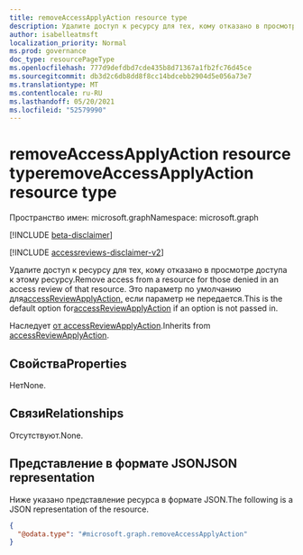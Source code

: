 ```yaml
---
title: removeAccessApplyAction resource type
description: Удалите доступ к ресурсу для тех, кому отказано в просмотре доступа к этому ресурсу.
author: isabelleatmsft
localization_priority: Normal
ms.prod: governance
doc_type: resourcePageType
ms.openlocfilehash: 777d9defdbd7cde435b8d71367a1fb2fc76d45ce
ms.sourcegitcommit: db3d2c6db8dd8f8cc14bdcebb2904d5e056a73e7
ms.translationtype: MT
ms.contentlocale: ru-RU
ms.lasthandoff: 05/20/2021
ms.locfileid: "52579990"
---
```

# <a name="removeaccessapplyaction-resource-type"></a><span data-ttu-id="7211a-103">removeAccessApplyAction resource type</span><span class="sxs-lookup"><span data-stu-id="7211a-103">removeAccessApplyAction resource type</span></span>

<span data-ttu-id="7211a-104">Пространство имен: microsoft.graph</span><span class="sxs-lookup"><span data-stu-id="7211a-104">Namespace: microsoft.graph</span></span>

[!INCLUDE [beta-disclaimer](../../includes/beta-disclaimer.md)]

[!INCLUDE [accessreviews-disclaimer-v2](../../includes/accessreviews-disclaimer-v2.md)]

<span data-ttu-id="7211a-105">Удалите доступ к ресурсу для тех, кому отказано в просмотре доступа к этому ресурсу.</span><span class="sxs-lookup"><span data-stu-id="7211a-105">Remove access from a resource for those denied in an access review of that resource.</span></span> <span data-ttu-id="7211a-106">Это параметр по умолчанию для[accessReviewApplyAction,](../resources/accessreviewapplyaction.md) если параметр не передается.</span><span class="sxs-lookup"><span data-stu-id="7211a-106">This is the default option for[accessReviewApplyAction](../resources/accessreviewapplyaction.md) if an option is not passed in.</span></span>

<span data-ttu-id="7211a-107">Наследует [от accessReviewApplyAction](../resources/accessreviewapplyaction.md).</span><span class="sxs-lookup"><span data-stu-id="7211a-107">Inherits from [accessReviewApplyAction](../resources/accessreviewapplyaction.md).</span></span>

## <a name="properties"></a><span data-ttu-id="7211a-108">Свойства</span><span class="sxs-lookup"><span data-stu-id="7211a-108">Properties</span></span>
<span data-ttu-id="7211a-109">Нет</span><span class="sxs-lookup"><span data-stu-id="7211a-109">None.</span></span>

## <a name="relationships"></a><span data-ttu-id="7211a-110">Связи</span><span class="sxs-lookup"><span data-stu-id="7211a-110">Relationships</span></span>
<span data-ttu-id="7211a-111">Отсутствуют.</span><span class="sxs-lookup"><span data-stu-id="7211a-111">None.</span></span>

## <a name="json-representation"></a><span data-ttu-id="7211a-112">Представление в формате JSON</span><span class="sxs-lookup"><span data-stu-id="7211a-112">JSON representation</span></span>
<span data-ttu-id="7211a-113">Ниже указано представление ресурса в формате JSON.</span><span class="sxs-lookup"><span data-stu-id="7211a-113">The following is a JSON representation of the resource.</span></span>
<!-- {
  "blockType": "resource",
  "@odata.type": "microsoft.graph.removeAccessApplyAction"
}
-->
``` json
{
  "@odata.type": "#microsoft.graph.removeAccessApplyAction"
}
```
